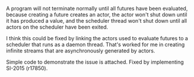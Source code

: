 A program will not terminate normally until all futures have been evaluated, because creating a future creates an actor, the actor won't shut down until it has produced a value, and the scheduler thread won't shut down until all actors on the scheduler have been exited.

I think this could be fixed by linking the actors used to evaluate futures to a scheduler that runs as a daemon thread.  That's worked for me in creating infinite streams that are asynchronously generated by actors.

Simple code to demonstrate the issue is attached.
Fixed by implementing SI-2015 (r17850).
